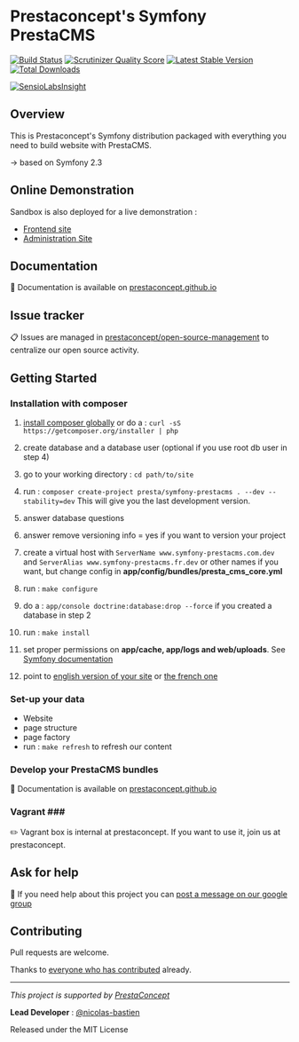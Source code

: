 Prestaconcept's Symfony PrestaCMS
===================================

[![Build Status](https://secure.travis-ci.org/prestaconcept/symfony-prestacms.png?branch=master)](http://travis-ci.org/prestaconcept/symfony-prestacms)
[![Scrutinizer Quality Score](https://scrutinizer-ci.com/g/prestaconcept/symfony-prestacms/badges/quality-score.png?s=56ad73060b1c1834854c6142d4e9bfcb3c46b13d)](https://scrutinizer-ci.com/g/prestaconcept/symfony-prestacms/)
[![Latest Stable Version](https://poser.pugx.org/presta/symfony-prestacms/v/stable.png)](https://packagist.org/packages/presta/symfony-prestacms)
[![Total Downloads](https://poser.pugx.org/presta/symfony-prestacms/downloads.png)](https://packagist.org/packages/presta/symfony-prestacms)

[![SensioLabsInsight](https://insight.sensiolabs.com/projects/47af6af1-4d02-4155-8c14-11e7d5620523/big.png)](https://insight.sensiolabs.com/projects/47af6af1-4d02-4155-8c14-11e7d5620523)

## Overview ##

This is Prestaconcept's Symfony distribution packaged with everything you need to build website with PrestaCMS.

-> based on Symfony 2.3

## Online Demonstration ##

Sandbox is also deployed for a live demonstration :

-   [Frontend site][5]
-   [Administration Site][6]

## Documentation ##

:book: Documentation is available on [prestaconcept.github.io][4]

## Issue tracker ##

:clipboard: Issues are managed in [prestaconcept/open-source-management](https://github.com/prestaconcept/open-source-management) to centralize our open source activity.

## Getting Started ##

### Installation with composer ###

1.   [install composer globally](http://getcomposer.org/doc/00-intro.md#globally)
     or do a : `curl -sS https://getcomposer.org/installer | php`

2.   create database and a database user (optional if you use root db user in step 4)

3.   go to your working directory : `cd path/to/site`

4.   run : `composer create-project presta/symfony-prestacms . --dev --stability=dev`
     This will give you the last development version.

5.   answer database questions

6.   answer remove versioning info = yes if you want to version your project

7.   create a virtual host with
     `ServerName www.symfony-prestacms.com.dev` and
     `ServerAlias www.symfony-prestacms.fr.dev`
     or other names if you want, but change config in **app/config/bundles/presta_cms_core.yml**

8.   run : `make configure`

9.   do a : `app/console doctrine:database:drop --force` if you created a database in step 2

10.   run : `make install`

11.  set proper permissions on **app/cache, app/logs and web/uploads**.
See [Symfony documentation](http://symfony.com/doc/current/book/installation.html#configuration-and-setup)

12.  point to [english version of your site](http://www.dev-symfony-prestacms.com/app_dev.php)
or [the french one](http://www.dev-symfony-prestacms.fr/app_dev.php)



### Set-up your data ###

  * Website
  * page structure
  * page factory
  * run : `make refresh` to refresh our content


### Develop your PrestaCMS bundles ###

:book: Documentation is available on [prestaconcept.github.io][4]

### Vagrant ###

:pencil2: Vagrant box is internal at prestaconcept. If you want to use it, join us at prestaconcept.

## Ask for help ##

:speech_balloon: If you need help about this project you can [post a message on our google group][3]

## Contributing

Pull requests are welcome.


Thanks to
[everyone who has contributed](https://github.com/prestaconcept/symfony-prestacms/graphs/contributors) already.

---

*This project is supported by [PrestaConcept](http://www.prestaconcept.net)*

**Lead Developer** : [@nicolas-bastien](https://github.com/nicolas-bastien)

Released under the MIT License


[3]: https://groups.google.com/forum/?hl=fr&fromgroups#!forum/prestacms-devs
[4]: http://prestaconcept.github.io
[5]: http://sandbox.prestacms.com/
[6]: http://sandbox.prestacms.com/admin
